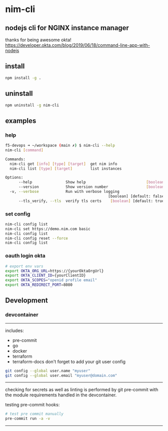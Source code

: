 # nim-cli
nodejs cli for NGINX instance manager
---
thanks for being awesome okta! https://developer.okta.com/blog/2019/06/18/command-line-app-with-nodejs

## install
```bash
npm install -g .
```
## uninstall
```bash
npm uninstall -g nim-cli
```
## examples

### help
```bash
f5-devops ➜ ~/workspace (main ✗) $ nim-cli --help
nim-cli [command]

Commands:
  nim-cli get [info] [type] [target]  get nim info
  nim-cli list [type] [target]        list instances

Options:
      --help               Show help                           [boolean]
      --version            Show version number                 [boolean]
  -v, --verbose            Run with verbose logging
                                              [boolean] [default: false]
      --tls_verify, --tls  verify tls certs    [boolean] [default: true]
```
### set config
```bash
nim-cli config list
nim-cli set https://demo.nim.com basic
nim-cli config list
nim-cli config reset --force
nim-cli config list
```
### oauth login okta
```bash
# export env vars
export OKTA_ORG_URL=https://{yourOktaOrgUrl}
export OKTA_CLIENT_ID={yourClientID}
export OKTA_SCOPES="openid profile email"
export OKTA_REDIRECT_PORT=8080
```
## Development

### devcontainer
---

includes:
- pre-commit
- go
- docker
- terraform
- terraform-docs
don't forget to add your git user config

```bash
git config --global user.name "myuser"
git config --global user.email "myuser@domain.com"
```
---

checking for secrets as well as linting is performed by git pre-commit with the module requirements handled in the devcontainer.

testing pre-commit hooks:
  ```bash
  # test pre commit manually
  pre-commit run -a -v
  ```
---
